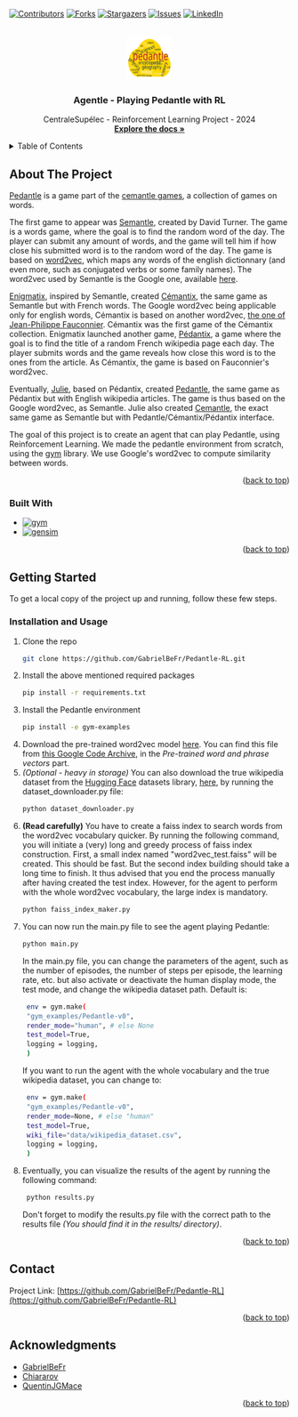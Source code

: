 <a name="readme-top"></a>

[![Contributors][contributors-shield]][contributors-url]
[![Forks][forks-shield]][forks-url]
[![Stargazers][stars-shield]][stars-url]
[![Issues][issues-shield]][issues-url]
[![LinkedIn][linkedin-shield]][linkedin-url]



<!-- PROJECT LOGO -->
<br />
<div align="center">
  <a href="https://github.com/GabrielBeFr/Pedantle-RL">
    <img src="report/pedantle-RL.svg" alt="Logo" width="80" height="80">
  </a>

<h3 align="center">Agentle - Playing Pedantle with RL</h3>

  <p align="center">
    CentraleSupélec - Reinforcement Learning Project - 2024
    <br />
    <a href="https://github.com/GabrielBeFr/Pedantle-RL"><strong>Explore the docs »</strong></a>
    <br />
  </p>
</div>



<!-- TABLE OF CONTENTS -->
<details>
  <summary>Table of Contents</summary>
  <ol>
    <li>
      <a href="#about-the-project">About The Project</a>
      <ul>
        <li><a href="#built-with">Built With</a></li>
      </ul>
    </li>
    <li>
      <a href="#getting-started">Getting Started</a>
      <ul>
        <li><a href="#installation">Installation and Usage</a></li>
      </ul>
    </li>
    <li><a href="#contact">Contact</a></li>
    <li><a href="#acknowledgments">Acknowledgments</a></li>
  </ol>
</details>



<!-- ABOUT THE PROJECT -->
## About The Project

[Pedantle](https://cemantle.certitudes.org/pedantle) is a game part of the [cemantle games](https://cemantle.certitudes.org/), a collection of games on words. 

The first game to appear was [Semantle](https://semantle.com/), created by David Turner. The game is a words game, where the goal is to find the random word of the day. The player can submit any amount of words, and the game will tell him if how close his submitted word is to the random word of the day. The game is based on [word2vec](https://en.wikipedia.org/wiki/Word2vec), which maps any words of the english dictionnary (and even more, such as conjugated verbs or some family names). The word2vec used by Semantle is the Google one, available [here](https://code.google.com/archive/p/word2vec/).

[Enigmatix](https://twitter.com/enigmathix), inspired by Semantle, created [Cémantix](https://cemantix.certitudes.org/cemantix), the same game as Semantle but with French words. The Google word2vec being applicable only for english words, Cémantix is based on another word2vec, [the one of Jean-Philippe Fauconnier](https://fauconnier.github.io/#data). Cémantix was the first game of the Cémantix collection. Enigmatix launched another game, [Pédantix](https://cemantix.certitudes.org/pedantix), a game where the goal is to find the title of a random French wikipedia page each day. The player submits words and the game reveals how close this word is to the ones from the article. As Cémantix, the game is based on Fauconnier's word2vec.

Eventually, [Julie](https://twitter.com/cemantle), based on Pédantix, created [Pedantle](https://cemantle.certitudes.org/pedantle), the same game as Pédantix but with English wikipedia articles. The game is thus based on the Google word2vec, as Semantle. Julie also created [Cemantle](https://cemantle.certitudes.org/), the exact same game as Semantle but with Pedantle/Cémantix/Pédantix interface.

The goal of this project is to create an agent that can play Pedantle, using Reinforcement Learning. We made the pedantle environment from scratch, using the [gym](https://www.gymlibrary.dev/index.html) library. We use Google's word2vec to compute similarity between words. 

<p align="right">(<a href="#readme-top">back to top</a>)</p>



### Built With

* [![gym][gym.js]][gym-url]
* [![gensim][gensim.js]][gensim-url]

<p align="right">(<a href="#readme-top">back to top</a>)</p>



<!-- GETTING STARTED -->
## Getting Started

To get a local copy of the project up and running, follow these few steps.

### Installation and Usage

1. Clone the repo
   ```sh
   git clone https://github.com/GabrielBeFr/Pedantle-RL.git
   ```
2. Install the above mentioned required packages
   ```sh
   pip install -r requirements.txt
   ```
3. Install the Pedantle environment
   ```sh
   pip install -e gym-examples
   ```
4. Download the pre-trained word2vec model [here](https://drive.google.com/file/d/0B7XkCwpI5KDYNlNUTTlSS21pQmM/edit?resourcekey=0-wjGZdNAUop6WykTtMip30g). You can find this file from [this Google Code Archive](https://code.google.com/archive/p/word2vec/), in the *Pre-trained word and phrase vectors* part. 
5. *(Optional - heavy in storage)* You can also download the true wikipedia dataset from the [Hugging Face](https://huggingface.co/) datasets library, [here](https://huggingface.co/datasets/wikipedia?viewer_api=true), by running the dataset_downloader.py file: 
   ```sh
   python dataset_downloader.py
   ```
6. **(Read carefully)** You have to create a faiss index to search words from the word2vec vocabulary quicker. By running the following command, you will initiate a (very) long and greedy process of faiss index construction. First, a small index named "word2vec_test.faiss" will be created. This should be fast. But the second index building should take a long time to finish. It thus advised that you end the process manually after having created the test index. However, for the agent to perform with the whole word2vec vocabulary, the large index is mandatory. 
   ```sh
   python faiss_index_maker.py
   ``` 
7. You can now run the main.py file to see the agent playing Pedantle:
   ```sh
   python main.py
   ```
   In the main.py file, you can change the parameters of the agent, such as the number of episodes, the number of steps per episode, the learning rate, etc. but also activate or deactivate the human display mode, the test mode, and change the wikipedia dataset path.
   Default is: 
   ```sh
    env = gym.make(
    "gym_examples/Pedantle-v0", 
    render_mode="human", # else None 
    test_model=True, 
    logging = logging,
    )
   ```
   If you want to run the agent with the whole vocabulary and the true wikipedia dataset, you can change to:
   ```sh
    env = gym.make(
    "gym_examples/Pedantle-v0", 
    render_mode=None, # else "human" 
    test_model=True, 
    wiki_file="data/wikipedia_dataset.csv",
    logging = logging,
    )
8. Eventually, you can visualize the results of the agent by running the following command:
   ```sh
    python results.py
   ``` 
   Don't forget to modify the results.py file with the correct path to the results file *(You should find it in the results/ directory)*.

<p align="right">(<a href="#readme-top">back to top</a>)</p>



<!-- CONTACT -->
## Contact

Project Link: [https://github.com/GabrielBeFr/Pedantle-RL](https://github.com/GabrielBeFr/Pedantle-RL)

<p align="right">(<a href="#readme-top">back to top</a>)</p>



<!-- ACKNOWLEDGMENTS -->
## Acknowledgments

* [GabrielBeFr](https://github.com/GabrielBeFr)
* [Chiararov](https://github.com/chiararov)
* [QuentinJGMace](https://github.com/QuentinJGMace)

<p align="right">(<a href="#readme-top">back to top</a>)</p>



<!-- MARKDOWN LINKS & IMAGES -->
<!-- https://www.markdownguide.org/basic-syntax/#reference-style-links -->
[contributors-shield]: https://img.shields.io/badge/Contributors-000000?style=for-the-badge
[contributors-url]: https://github.com/GabrielBeFr/Pedantle-RL/graphs/contributors
[forks-shield]: https://img.shields.io/badge/Forks-000000?style=for-the-badge
[forks-url]: https://github.com/GabrielBeFr/Pedantle-RL/network/members
[stars-shield]: https://img.shields.io/badge/Stars-000000?style=for-the-badge
[stars-url]: https://github.com/GabrielBeFr/Pedantle-RL/stargazers
[issues-shield]: https://img.shields.io/badge/Issues-000000?style=for-the-badge
[issues-url]: https://github.com/GabrielBeFr/Pedantle-RL/issues
[linkedin-shield]: https://img.shields.io/badge/-LinkedIn-black.svg?style=for-the-badge&logo=linkedin&colorB=555
[linkedin-url]: https://www.linkedin.com/in/gabriel-ben-zenou-69800a1b9/
[product-screenshot]: images/screenshot.png
[gym.js]: https://img.shields.io/badge/gym-000000?style=for-the-badge&logo=openaigym&logoColor=white
[gym-url]: https://www.gymlibrary.dev/index.html
[gensim.js]: https://img.shields.io/badge/gensim-000000?style=for-the-badge
[gensim-url]: https://radimrehurek.com/gensim/
[gym.js]: https://img.shields.io/badge/gym-000000?style=for-the-badge&logo=openaigym&logoColor=white
[gym-url]: https://www.gymlibrary.dev/index.html
[faiss.js]: https://img.shields.io/badge/faiss-000000?style=for-the-badge
[faiss-url]: https://github.com/facebookresearch/faiss